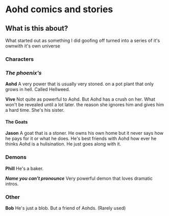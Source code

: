 # Aohd comics and stories

## What is this about?
What started out as something I did goofing off turned into a series of it's ownwith it's own universe

### Characters
### *The phoenix's*

**Aohd**
A very power that is usually very stoned. on a pot plant that only grows in hell. Called Hellweed.

**Vive**
Not quite as powerful to Aohd. But Aohd has a crush on her. What won't be revealed until a lot later. the reason she ignores him and gives him a hard time. She's his sister.

#### The Goats

**Jason**
  A goat that is a stoner. He owns his own home but it never says how he pays for it or what he does. He's best friends with Aohd how ever he thinks Aohd is a hulisination. He just goes along with it.

### Demons

**Phill**
He's a baker.

***Name you can't pronounce***
Very powerful demon that loves dramatic intros.

### Other

**Bob**
He's just a blob. But a friend of Aohds. (Rarely used)
